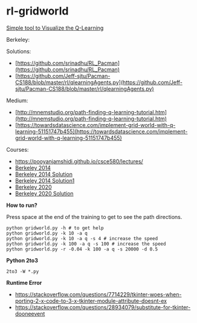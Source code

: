 # rl-gridworld
[Simple tool to Visualize the Q-Learning](http://ai.berkeley.edu/reinforcement.html#Q4)

Berkeley: 


Solutions: 
- [https://github.com/srinadhu/RL_Pacman](https://github.com/srinadhu/RL_Pacman)
- [https://github.com/Jeff-sjtu/Pacman-CS188/blob/master/rl/qlearningAgents.py](https://github.com/Jeff-sjtu/Pacman-CS188/blob/master/rl/qlearningAgents.py)

Medium:
- [http://mnemstudio.org/path-finding-q-learning-tutorial.htm](http://mnemstudio.org/path-finding-q-learning-tutorial.htm)
- [https://towardsdatascience.com/implement-grid-world-with-q-learning-51151747b455](https://towardsdatascience.com/implement-grid-world-with-q-learning-51151747b455)

Courses:
- https://pooyanjamshidi.github.io/csce580/lectures/
- [Berkeley 2014](http://ai.berkeley.edu/reinforcement.html)
- [Berkeley 2014 Solution](https://github.com/Jeff-sjtu/Pacman-CS188/blob/master/rl/qlearningAgents.py)
- [Berkeley 2014 Solution1](https://github.com/ngbolin/PacManProjects)
- [Berkeley 2020](https://inst.eecs.berkeley.edu/~cs188/fa20/projects/)
- [Berkeley 2020 Solution](https://github.com/zhangjiedev/pacman)

**How to run?**

Press space at the end of the training to get to see the path directions.

```
python gridworld.py -h # to get help
python gridworld.py -k 10 -a q
python gridworld.py -k 10 -a q -s 4 # increase the speed
python gridworld.py -k 100 -a q -s 100 # increase the speed
python gridworld.py -r -0.04 -k 100 -a q -s 20000 -d 0.5
```
**Python 2to3**
```
2to3 -W *.py
```

**Runtime Error**
- https://stackoverflow.com/questions/7714229/tkinter-woes-when-porting-2-x-code-to-3-x-tkinter-module-attribute-doesnt-ex
- https://stackoverflow.com/questions/28934079/substitute-for-tkinter-dooneevent
